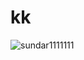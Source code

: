 # kk


![sundar1111111](https://user-images.githubusercontent.com/62738795/78472983-d73bbd80-775a-11ea-93ec-1c4e52aaceda.jpg)

